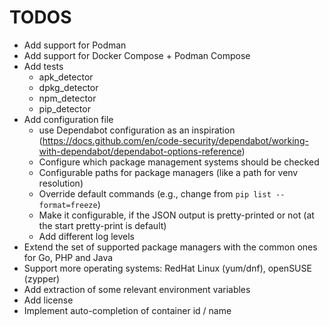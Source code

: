 # TODOS

- Add support for Podman
- Add support for Docker Compose + Podman Compose
- Add tests
  - apk_detector
  - dpkg_detector
  - npm_detector
  - pip_detector
- Add configuration file
  - use Dependabot configuration as an inspiration (<https://docs.github.com/en/code-security/dependabot/working-with-dependabot/dependabot-options-reference>)
  - Configure which package management systems should be checked
  - Configurable paths for package managers (like a path for venv resolution)
  - Override default commands (e.g., change from `pip list --format=freeze`)
  - Make it configurable, if the JSON output is pretty-printed or not (at the start pretty-print is default)
  - Add different log levels
- Extend the set of supported package managers with the common ones for Go, PHP and Java
- Support more operating systems: RedHat Linux (yum/dnf), openSUSE (zypper)
- Add extraction of some relevant environment variables
- Add license
- Implement auto-completion of container id / name
